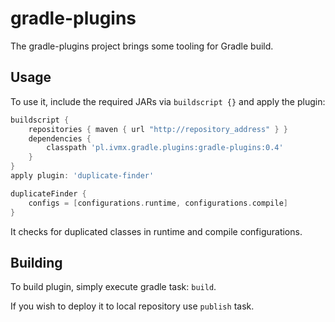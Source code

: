 # gradle-plugins
The gradle-plugins project brings some tooling for Gradle build.
## Usage
To use it, include the required JARs via `buildscript {}` and apply the plugin:

``` groovy
buildscript {
    repositories { maven { url "http://repository_address" } }
    dependencies {
        classpath 'pl.ivmx.gradle.plugins:gradle-plugins:0.4'
    }
}
apply plugin: 'duplicate-finder'
```

``` groovy
duplicateFinder {
    configs = [configurations.runtime, configurations.compile]
}
```

It checks for duplicated classes in runtime and compile configurations.

## Building
To build plugin, simply execute gradle task: `build`.

If you wish to deploy it to local repository use `publish` task.